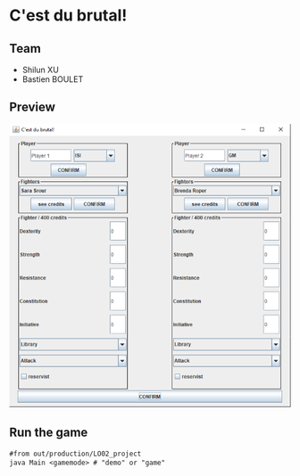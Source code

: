 # C'est du brutal!

## Team

- Shilun XU
- Bastien BOULET

## Preview

![img.png](img.png)

## Run the game
```shell
#from out/production/LO02_project
java Main <gamemode> # "demo" or "game"
```